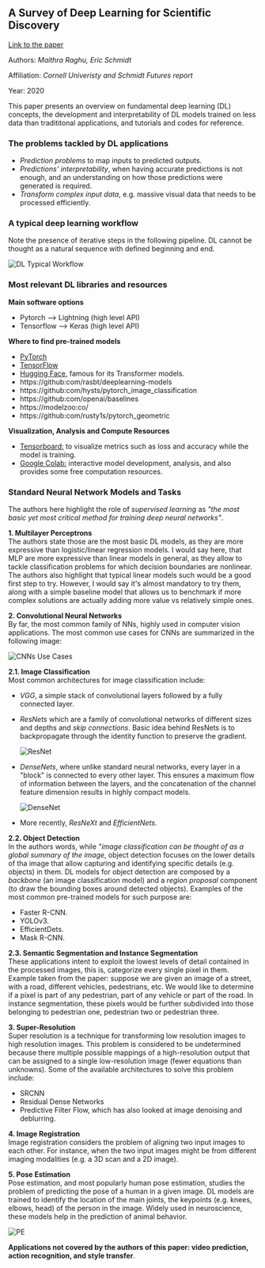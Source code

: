 ## A Survey of Deep Learning for Scientific Discovery

[Link to the paper](https://arxiv.org/abs/2003.11755)

Authors: *Maithra Raghu, Eric Schmidt*

Affiliation: *Cornell Univeristy and Schmidt Futures report*

Year: 2020

This paper presents an overview on fundamental deep learning (DL) concepts, the development and interpretability of DL models trained on less data than tradititonal applications, and tutorials and codes for reference.

### The problems tackled by DL applications
* *Prediction problems* to map inputs to predicted outputs.
* *Predictions' interpretability*, when having accurate predictions is not enough, and an understanding on how those predictions were generated is required.
* *Transform complex input data*, e.g. massive visual data that needs to be processed efficiently.

### A typical deep learning workflow
Note the presence of iterative steps in the following pipeline. DL cannot be thought as a natural sequence with defined beginning and end.

![DL Typical Workflow](dl_workflow.PNG)

### Most relevant DL libraries and resources

**Main software options**

* Pytorch --> Lightning (high level API)
* Tensorflow --> Keras (high level API)
  
**Where to find pre-trained models**

* [PyTorch](https://pytorch:org/docs/stable/torchvision/models:html)
* [TensorFlow](https://github:com/tensorflow/models)
* [Hugging Face](https://github:com/huggingface), famous for its Transformer models.
* https://github:com/rasbt/deeplearning-models
* https://github:com/hysts/pytorch_image_classification
* https://github:com/openai/baselines
* https://modelzoo:co/
* https://github:com/rusty1s/pytorch_geometric

**Visualization, Analysis and Compute Resources**

* [Tensorboard:](https://www:tensorflow:org/tensorboard) to visualize metrics such as loss and accuracy while the model is training.
* [Google Colab:](https://colab:research:google:com/notebooks/welcome:ipynb) interactive model development, analysis, and also provides some free computation resources.

### Standard Neural Network Models and Tasks

The authors here highlight the role of *supervised learning* as *"the most basic yet most critical method for training deep neural networks"*.

**1. Multilayer Perceptrons**  
The authors state those are the most basic DL models, as they are more expressive than logistic/linear regression models. I would say here, that MLP are more expressive than linear models in general, as they allow to tackle classification problems for which decision boundaries are nonlinear. The authors also highlight that typical linear models such would be a good first step to try. However, I would say it's almost mandatory to try them, along with a simple baseline model that allows us to benchmark if more complex solutions are actually adding more value vs relatively simple ones.

**2. Convolutional Neural Networks**  
By far, the most common family of NNs, highly used in computer vision applications. The most common use cases for CNNs are summarized in the following image:

![CNNs Use Cases](CNNs_applications.PNG)

**2.1. Image Classification**  
Most common architectures for image classification include: 
* *VGG*, a simple stack of convolutional layers followed by a fully connected layer.
* *ResNets* which are a family of convolutional networks of different sizes and depths and *skip connections*. Basic idea behind ResNets is to backpropagate through the identity function to preserve the gradient.

    ![ResNet](ResNet.PNG)

* *DenseNets*, where unlike standard neural networks, every layer in a "block" is connected to every other layer. This ensures a maximum flow of information between the layers, and the concatenation of the channel feature dimension results in highly compact models.
  
    ![DenseNet](DenseNet.PNG)

* More recently, *ResNeXt* and *EfficientNets*.

**2.2. Object Detection**  
In the authors words, while *"image classification can be thought of as a global summary of the image*, object detection focuses on the lower details of tha image that allow capturing and identifying specific details (e.g. objects) in them. DL models for object detection are composed by a *backbone* (an image classification model) and a *region proposal* component (to draw the bounding boxes around detected objects). Examples of the most common pre-trained models for such purpose are:

* Faster R-CNN.
* YOLOv3.
* EfficientDets.
* Mask R-CNN.

**2.3. Semantic Segmentation and Instance Segmentation**  
These applications intent to exploit the lowest levels of detail contained in the processed images, this is, categorize every single pixel in them. Example taken from the paper: suppose we are given an image of a street, with a road, different vehicles, pedestrians, etc. We would like to determine if a pixel is part of any pedestrian, part of any vehicle or part of the road. In instance segmentation, these pixels would be further subdivided into those belonging to pedestrian one, pedestrian two or pedestrian three.

**3. Super-Resolution**  
Super resolution is a technique for transforming low resolution images to high resolution images. This problem is considered to be undetermined because there multiple possible mappings of a high-resolution output that can be assigned to a single low-resolution image (fewer equations than unknowns). Some of the available architectures to solve this problem include:

* SRCNN
* Residual Dense Networks
* Predictive Filter Flow, which has also looked at image denoising and deblurring.
  
**4. Image Registration**  
Image registration considers the problem of aligning two input images to each other. For instance, when the two input images might be from different imaging modalities (e.g. a 3D scan and a
2D image).

**5. Pose Estimation**  
Pose estimation, and most popularly human pose estimation, studies the problem of predicting the pose of a human in a given image. DL models are trained to identify the location of the main joints, the keypoints (e.g. knees, elbows, head) of the person in the image. Widely used in neuroscience, these models help in the prediction of animal behavior. 

![PE](PoseEstimation.PNG)

**Applications not covered by the authors of this paper: video prediction, action recognition, and style transfer**.







